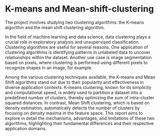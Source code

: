 # K-means and Mean-shift-clustering

The project involves studying two clustering algorithms: the K-means algorithm and the mean shift clustering algorithm.

In the field of machine learning and data science, data clustering plays a crucial role in exploratory analysis and unsupervised classification. Clustering algorithms are useful for several reasons. One application of clustering algorithms is identifying patterns in unlabeled data to uncover relationships within the dataset. Another use case is image segmentation based on pixels, where clustering is performed using different pixels to recognize shapes in an image, for example.

Among the various clustering techniques available, the K-means and Mean Shift algorithms stand out due to their popularity and effectiveness in diverse application contexts. K-means clustering, known for its simplicity and computational speed, is widely used to partition a dataset into a predefined number of clusters, thereby optimizing the sum of intra-cluster squared distances. In contrast, Mean Shift clustering, which is based on density estimation, automatically detects the number of clusters by focusing on density maxima in the feature space. This report aims to explore in detail the mechanisms, advantages, and limitations of these two algorithms, highlighting their fundamental differences and their respective application domains.